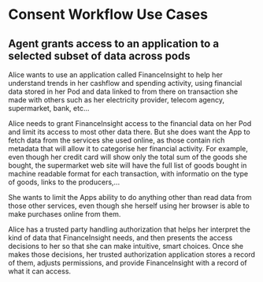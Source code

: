 # Consent Workflow Use Cases

## Agent grants access to an application to a selected subset of data across pods

Alice wants to use an application called FinanceInsight to help her
understand trends in her cashflow and spending activity, using financial
data stored in her Pod and data linked to from there on transaction she made with others
such as her electricity provider, telecom agency, supermarket, bank, etc... 

Alice needs to grant FinanceInsight access to the financial data on her Pod and
limit its access to most other data there.  But she does want the App to fetch
data from the services she used online, as those contain rich metadata that will allow it to categorise her financial activity. For example, even though her credit card
will show only the total sum of the goods she bought, the supermarket web site will have the full list of goods bought in machine readable format for each transaction, with informatio on the type of goods, links to the producers,... 

She wants to limit the Apps ability to do anything other than read
data from those other services, even though she herself using her browser is able to make
purchases online from them. 

Alice has a trusted party handling authorization that helps her interpret the kind
of data that FinanceInsight needs, and then presents the access decisions to her
so that she can make intuitive, smart choices. Once she makes those 
decisions, her trusted authorization application stores a record of them,
adjusts permissions, and provide FinanceInsight with a record of what it
can access.
